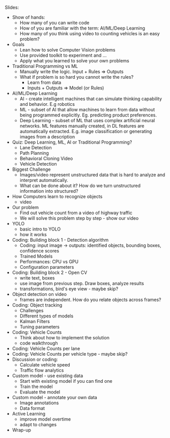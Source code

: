 Slides:
- Show of hands:
	- How many of you can write code
	- How of you are familiar with the term: AI/ML/Deep Learning
	- How many of you think using video to counting vehicles is an easy problem?
- Goals
	- Lean how to solve Computer Vision problems 
	- Use provided toolkit to experiment and ...
	- Apply what you learned to solve your own problems
- Traditional Programming vs ML
	- Manually write the logic. Input + Rules => Outputs
	- What if problem is so hard you cannot write the rules?
		- Learn from data
		- Inputs + Outputs => Model (or Rules)
- AI/ML/Deep Learning
	- AI - create intelligent machines that can simulate thinking capability and behavior. E.g robotics
	- ML - subset of AI that allow machines to learn from data without being programmed explicitly. Eg. predicting product preferences.
	- Deep Learning - subset of ML that uses complex artificial neural networks. ML features manually created, in DL features are automatically extracted. E.g. image classification or generating images from a description
- Quiz: Deep Learning, ML, AI or Traditional Programming?
	- Lane Detection 
	- Path Planning
	- Behavioral Cloning Video
	- Vehicle Detection
- Biggest Challenge
	- Images/video represent unstructured data that is hard to analyze and interpret automatically. 
	- What  can be done about it? How do we turn unstructured information into structured? 
- How Computers learn to recognize objects
	- video 
- Our problem
	- Find out vehicle count from a video of highway traffic
	- We will solve this problem step by step - show our video
- YOLO
	- basic intro to YOLO
	- how it works
- Coding: Building block 1 -  Detection algorithm
	- Coding: input image -> outputs: identified objects, bounding boxes, confidence scores
	- Trained Models
	- Performances: CPU vs GPU
	- Configuration parameters
- Coding: Building block 2 -  Open CV
	- write text, boxes
	- use image from previous step. Draw boxes, analyze results
	- transformations, bird's eye view  - maybe skip?
- Object detection on video
	- frames are independent. How do you relate objects across frames?
- Coding: Object tracking
	- Challenges
	- Different types of models
	- Kalman Filters
	- Tuning parameters
- Coding: Vehicle Counts
	- Think about how to implement the solution
	- code walkthrough
- Coding: Vehicle Counts per lane
- Coding: Vehicle Counts per vehicle type - maybe skip?
- Discussion or coding: 
	- Calculate vehicle speed
	- Traffic flow analytics
- Custom model - use existing data
	- Start with existing model if you can find one
	- Train the model
	- Evaluate the model
- Custom model - annotate your own data
	- Image annotations
	- Data format
- Active Learning
	- improve model overtime
	- adapt to changes
- Wrap-up
